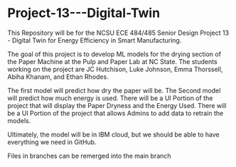 # Project-13---Digital-Twin
This Repository will be for the NCSU ECE 484/485 Senior Design Project 13 - Digital Twin for Energy Efficiency in Smart Manufacturing.

The goal of this project is to develop ML models for the drying section of the Paper Machine at the Pulp and Paper Lab at NC State.
The students working on the project are JC Hutchison, Luke Johnson, Emma Thorssell, Abiha Khanam, and Ethan Rhodes.

The first model will predict how dry the paper will be.
The Second model will predict how much energy is used.
There will be a UI Portion of the project that will display the Paper Dryness and the Energy Used.
There will be a UI Portion of the project that allows Admins to add data to retrain the models.

Ultimately, the model will be in IBM cloud, but we should be able to have everything we need in GitHub.


Files in branches can be remerged into the main branch
